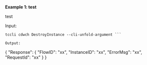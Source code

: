 **Example 1: test**

test

Input: 

```
tccli cdwch DestroyInstance --cli-unfold-argument ```

Output: 
```
{
    "Response": {
        "FlowID": "xx",
        "InstanceID": "xx",
        "ErrorMsg": "xx",
        "RequestId": "xx"
    }
}
```

